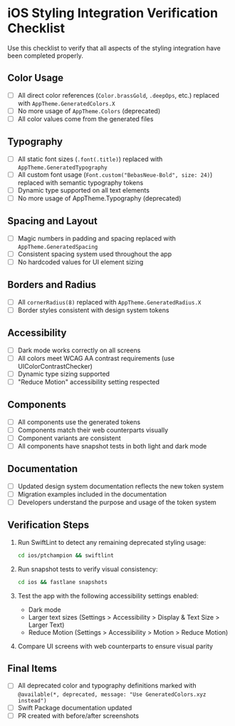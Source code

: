 # iOS Styling Integration Verification Checklist

Use this checklist to verify that all aspects of the styling integration have been completed properly.

## Color Usage

- [ ] All direct color references (`Color.brassGold`, `.deepOps`, etc.) replaced with `AppTheme.GeneratedColors.X`
- [ ] No more usage of `AppTheme.Colors` (deprecated)
- [ ] All color values come from the generated files

## Typography

- [ ] All static font sizes (`.font(.title)`) replaced with `AppTheme.GeneratedTypography`
- [ ] All custom font usage (`Font.custom("BebasNeue-Bold", size: 24)`) replaced with semantic typography tokens
- [ ] Dynamic type supported on all text elements
- [ ] No more usage of AppTheme.Typography (deprecated)

## Spacing and Layout

- [ ] Magic numbers in padding and spacing replaced with `AppTheme.GeneratedSpacing`
- [ ] Consistent spacing system used throughout the app
- [ ] No hardcoded values for UI element sizing

## Borders and Radius

- [ ] All `cornerRadius(8)` replaced with `AppTheme.GeneratedRadius.X`
- [ ] Border styles consistent with design system tokens

## Accessibility

- [ ] Dark mode works correctly on all screens
- [ ] All colors meet WCAG AA contrast requirements (use UIColorContrastChecker)
- [ ] Dynamic type sizing supported
- [ ] "Reduce Motion" accessibility setting respected

## Components

- [ ] All components use the generated tokens
- [ ] Components match their web counterparts visually
- [ ] Component variants are consistent
- [ ] All components have snapshot tests in both light and dark mode

## Documentation

- [ ] Updated design system documentation reflects the new token system
- [ ] Migration examples included in the documentation
- [ ] Developers understand the purpose and usage of the token system

## Verification Steps

1. Run SwiftLint to detect any remaining deprecated styling usage:
   ```bash
   cd ios/ptchampion && swiftlint
   ```

2. Run snapshot tests to verify visual consistency:
   ```bash
   cd ios && fastlane snapshots
   ```

3. Test the app with the following accessibility settings enabled:
   - Dark mode
   - Larger text sizes (Settings > Accessibility > Display & Text Size > Larger Text)
   - Reduce Motion (Settings > Accessibility > Motion > Reduce Motion)

4. Compare UI screens with web counterparts to ensure visual parity

## Final Items

- [ ] All deprecated color and typography definitions marked with `@available(*, deprecated, message: "Use GeneratedColors.xyz instead")`
- [ ] Swift Package documentation updated
- [ ] PR created with before/after screenshots 